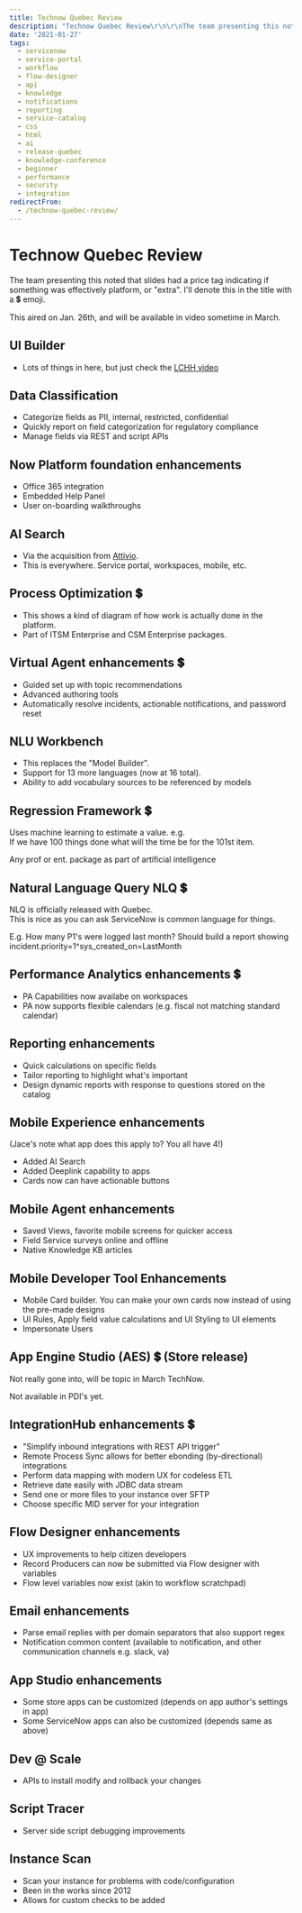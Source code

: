 ```yaml
---
title: Technow Quebec Review
description: "Technow Quebec Review\r\n\r\nThe team presenting this noted that slides had a price tag indicating if something was effectively platform, or \"extra\". I'll denote..."
date: '2021-01-27'
tags:
  - servicenow
  - service-portal
  - workflow
  - flow-designer
  - api
  - knowledge
  - notifications
  - reporting
  - service-catalog
  - css
  - html
  - ai
  - release-quebec
  - knowledge-conference
  - beginner
  - performance
  - security
  - integration
redirectFrom:
  - /technow-quebec-review/
---
```


# Technow Quebec Review

The team presenting this noted that slides had a price tag indicating if something was effectively platform, or "extra". I'll denote this in the title with a 💲 emoji.

This aired on Jan. 26th, and will be available in video sometime in March.

## UI Builder

* Lots of things in here, but just check the [LCHH video](https://www.youtube.com/watch?v=xEb6-E0Xk1w)

## Data Classification

* Categorize fields as PII, internal, restricted, confidential
* Quickly report on field categorization for regulatory compliance
* Manage fields via REST and script APIs

## Now Platform foundation enhancements

* Office 365 integration
* Embedded Help Panel
* User on-boarding walkthroughs

## AI Search

* Via the acquisition from [Attivio](https://blogs.servicenow.com/2019/servicenow-acquires-attivio-cognitive-search-platform.html).
* This is everywhere. Service portal, workspaces, mobile, etc.

## Process Optimization 💲

* This shows a kind of diagram of how work is actually done in the platform.
* Part of ITSM Enterprise and CSM Enterprise packages.

## Virtual Agent enhancements 💲

* Guided set up with topic recommendations
* Advanced authoring tools
* Automatically resolve incidents, actionable notifications, and password reset

## NLU Workbench

* This replaces the "Model Builder".
* Support for 13 more languages (now at 16 total).
* Ability to add vocabulary sources to be referenced by models

## Regression Framework 💲

Uses machine learning to estimate a value. e.g.\
If we have 100 things done what will the time be for the 101st item.

Any prof or ent. package as part of artificial intelligence

## Natural Language Query NLQ 💲

NLQ is officially released with Quebec.\
This is nice as you can ask ServiceNow is common language for things.

E.g. How many P1's were logged last month? Should build a report showing incident.priority=1^sys_created_on=LastMonth

## Performance Analytics enhancements 💲

* PA Capabilities now availabe on workspaces
* PA now supports flexible calendars (e.g. fiscal not matching standard calendar)

## Reporting enhancements

* Quick calculations on specific fields
* Tailor reporting to highlight what's important
* Design dynamic reports with response to questions stored on the catalog

## Mobile Experience enhancements

(Jace's note what app does this apply to? You all have 4!)

* Added AI Search
* Added Deeplink capability to apps
* Cards now can have actionable buttons

## Mobile Agent enhancements

* Saved Views, favorite mobile screens for quicker access
* Field Service surveys online and offline
* Native Knowledge KB articles

## Mobile Developer Tool Enhancements

* Mobile Card builder. You can make your own cards now instead of using the pre-made designs
* UI Rules, Apply field value calculations and UI Styling to UI elements
* Impersonate Users

## App Engine Studio (AES) 💲 (Store release)

Not really gone into, will be topic in March TechNow.

Not available in PDI's yet.

## IntegrationHub enhancements 💲

* "Simplify inbound integrations with REST API trigger"
* Remote Process Sync allows for better ebonding (by-directional) integrations
* Perform data mapping with modern UX for codeless ETL
* Retrieve date easily with JDBC data stream
* Send one or more files to your instance over SFTP
* Choose specific MID server for your integration

## Flow Designer enhancements

* UX improvements to help citizen developers
* Record Producers can now be submitted via Flow designer with variables
* Flow level variables now exist (akin to workflow scratchpad)

## Email enhancements

* Parse email replies with per domain separators that also support regex
* Notification common content (available to notification, and other communication channels e.g. slack, va)

## App Studio enhancements

* Some store apps can be customized (depends on app author's settings in app)
* Some ServiceNow apps can also be customized (depends same as above)

## Dev @ Scale

* APIs to install modify and rollback your changes

## Script Tracer

* Server side script debugging improvements

## Instance Scan

* Scan your instance for problems with code/configuration
* Been in the works since 2012
* Allows for custom checks to be added